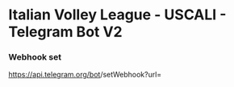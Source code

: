 # Italian Volley League - USCALI - Telegram Bot V2

### Webhook set
https://api.telegram.org/bot<BOT-TOKEN>/setWebhook?url=<WEBHOOK-URL-PATH-TO-FILE>

